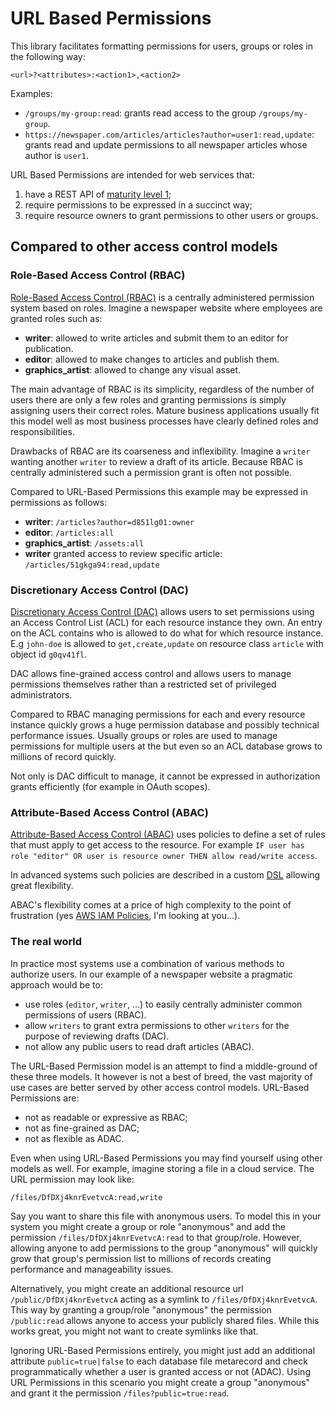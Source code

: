 # URL Based Permissions

This library facilitates formatting permissions for users, groups or roles in the following way:

```
<url>?<attributes>:<action1>,<action2>
```

Examples:

- `/groups/my-group:read`: grants read access to the group `/groups/my-group`.
- `https://newspaper.com/articles/articles?author=user1:read,update`: grants read and update permissions to all newspaper articles whose author is `user1`.


URL Based Permissions are intended for web services that:

1. have a REST API of [maturity level 1](http://martinfowler.com/articles/richardsonMaturityModel.html);
2. require permissions to be expressed in a succinct way;
3. require resource owners to grant permissions to other users or groups.

## Compared to other access control models

### Role-Based Access Control (RBAC)

[Role-Based Access Control (RBAC)](https://en.wikipedia.org/wiki/Role-based_access_control) is a centrally administered permission system based on roles. Imagine a newspaper website where employees are granted roles such as:

- **writer**: allowed to write articles and submit them to an editor for publication.
- **editor**: allowed to make changes to articles and publish them.
- **graphics_artist**: allowed to change any visual asset.

The main advantage of RBAC is its simplicity, regardless of the number of users there are only a few roles and granting permissions is simply assigning users their correct roles. Mature business applications usually fit this model well as most business processes have clearly defined roles and responsibilities.

Drawbacks of RBAC are its coarseness and inflexibility. Imagine a `writer` wanting another `writer` to review a draft of its article. Because RBAC is centrally administered such a permission grant is often not possible.

Compared to URL-Based Permissions this example may be expressed in permissions as follows:

- **writer**: `/articles?author=d851lg01:owner`
- **editor**: `/articles:all`
- **graphics_artist**: `/assets:all`
- **writer** granted access to review specific article: `/articles/51gkga94:read,update`

### Discretionary Access Control (DAC)

[Discretionary Access Control (DAC)](https://en.wikipedia.org/wiki/Discretionary_access_control) allows users to set permissions using an Access Control List (ACL) for each resource instance they own. An entry on the ACL contains who is allowed to do what for which resource instance. E.g `john-doe` is allowed to `get,create,update` on resource class `article` with object id `g0qv41fl`.

DAC allows fine-grained access control and allows users to manage permissions themselves rather than a restricted set of privileged administrators.

Compared to RBAC managing permissions for each and every resource instance quickly grows a huge permission database and possibly technical performance issues. Usually groups or roles are used to manage permissions for multiple users at the but even so an ACL database grows to millions of record quickly.

Not only is DAC difficult to manage, it cannot be expressed in authorization grants efficiently (for example in OAuth scopes).

### Attribute-Based Access Control (ABAC)

[Attribute-Based Access Control (ABAC)](https://en.wikipedia.org/wiki/Attribute-Based_Access_Control) uses policies to define a set of rules that must apply to get access to the resource. For example `IF user has role "editor" OR user is resource owner THEN allow read/write access`.

In advanced systems such policies are described in a custom [DSL](https://en.wikipedia.org/wiki/Domain-specific_language) allowing great flexibility.

ABAC's flexibility comes at a price of high complexity to the point of frustration (yes [AWS IAM Policies](http://docs.aws.amazon.com/IAM/latest/UserGuide/access_policies.html), I'm looking at you...).

### The real world

In practice most systems use a combination of various methods to authorize users. In our example of a newspaper website a pragmatic approach would be to:

- use roles (`editor`, `writer`, ...) to easily centrally administer common permissions of users (RBAC).
- allow `writers` to grant extra permissions to other `writers` for the purpose of reviewing drafts (DAC).
- not allow any public users to read draft articles (ABAC).

The URL-Based Permission model is an attempt to find a middle-ground of these three models. It however is not a best of breed, the vast majority of use cases are better served by other access control models. URL-Based Permissions are:

- not as readable or expressive as RBAC;
- not as fine-grained as DAC;
- not as flexible as ADAC.

Even when using URL-Based Permissions you may find yourself using other models as well. For example, imagine storing a file in a cloud service. The URL permission may look like:

```
/files/DfDXj4knrEvetvcA:read,write
```

Say you want to share this file with anonymous users. To model this in your system you might create a group or role "anonymous" and add the permission `/files/DfDXj4knrEvetvcA:read` to that group/role. However, allowing anyone to add permissions to the group "anonymous" will quickly grow that group's permission list to millions of records creating performance and manageability issues.

Alternatively, you might create an additional resource url `/public/DfDXj4knrEvetvcA` acting as a symlink to `/files/DfDXj4knrEvetvcA`. This way by granting a group/role "anonymous" the permission `/public:read` allows anyone to access your publicly shared files. While this works great, you might not want to create symlinks like that.

Ignoring URL-Based Permissions entirely, you might just add an additional attribute `public=true|false` to each database file metarecord and check programmatically whether a user is granted access or not (ADAC). Using URL Permissions in this scenario you might create a group "anonymous" and grant it the permission `/files?public=true:read`.
